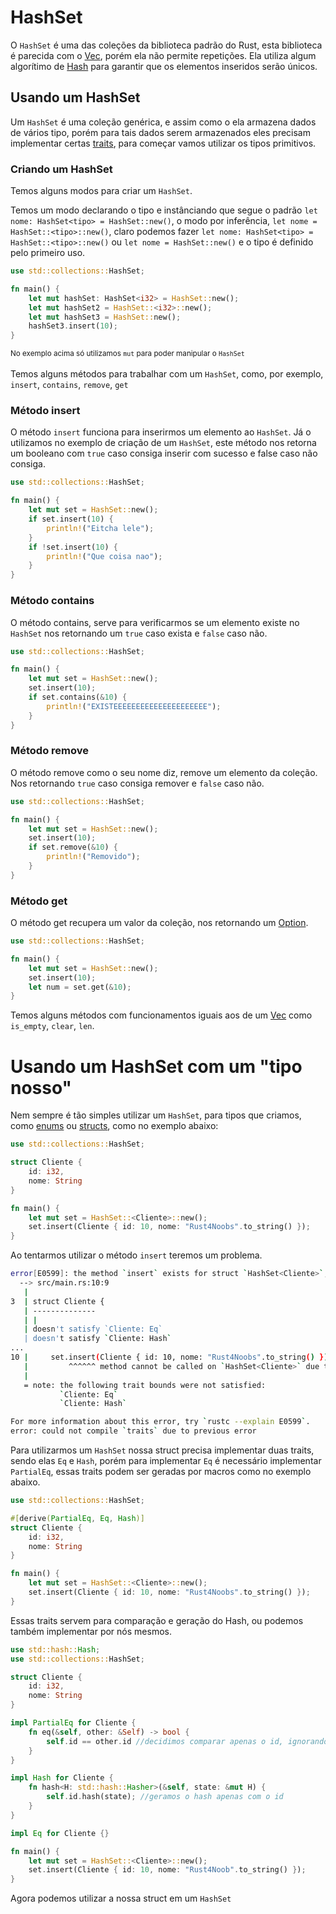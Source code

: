 # HashSet

O `HashSet` é uma das coleções da biblioteca padrão do Rust, esta biblioteca é parecida com o [Vec](./08-vec.md), porém ela não permite repetições. Ela utiliza algum algorítimo de [Hash](./https://en.wikipedia.org/wiki/Hash_function) para garantir que os elementos inseridos serão únicos.

## Usando um HashSet

Um `HashSet` é uma coleção genérica, e assim como o ela armazena dados de vários tipo, porém para tais dados serem armazenados eles precisam implementar certas [traits](./06-traits.md), para começar vamos utilizar os tipos primitivos.

### Criando um HashSet

Temos alguns modos para criar um `HashSet`.

Temos um modo declarando o tipo e instânciando que segue o padrão `let nome: HashSet<tipo> = HashSet::new()`, o modo por inferência, `let nome = HashSet::<tipo>::new()`, claro podemos fazer `let nome: HashSet<tipo> = HashSet::<tipo>::new()` ou `let nome = HashSet::new()` e o tipo é definido pelo primeiro uso.

```rust
use std::collections::HashSet;

fn main() {
    let mut hashSet: HashSet<i32> = HashSet::new();
    let mut hashSet2 = HashSet::<i32>::new();
    let mut hashSet3 = HashSet::new();
    hashSet3.insert(10);
}
```

<small>No exemplo acima só utilizamos `mut` para poder manipular o `HashSet`</small><br><br>
Temos alguns métodos para trabalhar com um `HashSet`, como, por exemplo, `insert`, `contains`, `remove`, `get`

### Método insert

O método `insert` funciona para inserirmos um elemento ao `HashSet`. Já o utilizamos no exemplo de criação de um `HashSet`, este método nos retorna um booleano com `true` caso consiga inserir com sucesso e false caso não consiga.

```rust
use std::collections::HashSet;

fn main() {
    let mut set = HashSet::new();
    if set.insert(10) {
        println!("Eitcha lele");
    }
    if !set.insert(10) {
        println!("Que coisa nao");
    }
}
```

### Método contains

O método contains, serve para verificarmos se um elemento existe no `HashSet` nos retornando um `true` caso exista e `false` caso não.


```rust
use std::collections::HashSet;

fn main() {
    let mut set = HashSet::new();
    set.insert(10);
    if set.contains(&10) {
        println!("EXISTEEEEEEEEEEEEEEEEEEEEE");
    }
}
```

### Método remove

O método remove como o seu nome diz, remove um elemento da coleção. Nos retornando `true` caso consiga remover e `false` caso não.

```rust
use std::collections::HashSet;

fn main() {
    let mut set = HashSet::new();
    set.insert(10);
    if set.remove(&10) {
        println!("Removido");
    }
}
```

### Método get

O método get recupera um valor da coleção, nos retornando um [Option](./07-option.md).

```rust
use std::collections::HashSet;

fn main() {
    let mut set = HashSet::new();
    set.insert(10);
    let num = set.get(&10);
}
```

Temos alguns métodos com funcionamentos iguais aos de um [Vec](./08-vec.md) como `is_empty`, `clear`, `len`.

# Usando um HashSet com um "tipo nosso"

Nem sempre é tão simples utilizar um `HashSet`, para tipos que criamos, como [enums](./02-enums.md) ou [structs](./01-structs.md), como no exemplo abaixo:

```rust
use std::collections::HashSet;

struct Cliente {
    id: i32,
    nome: String
}

fn main() {
    let mut set = HashSet::<Cliente>::new();
    set.insert(Cliente { id: 10, nome: "Rust4Noobs".to_string() });
}
```

Ao tentarmos utilizar o método `insert` teremos um problema.

```bash
error[E0599]: the method `insert` exists for struct `HashSet<Cliente>`, but its trait bounds were not satisfied
  --> src/main.rs:10:9
   |
3  | struct Cliente {
   | --------------
   | |
   | doesn't satisfy `Cliente: Eq`
   | doesn't satisfy `Cliente: Hash`
...
10 |     set.insert(Cliente { id: 10, nome: "Rust4Noobs".to_string() });
   |         ^^^^^^ method cannot be called on `HashSet<Cliente>` due to unsatisfied trait bounds
   |
   = note: the following trait bounds were not satisfied:
           `Cliente: Eq`
           `Cliente: Hash`

For more information about this error, try `rustc --explain E0599`.
error: could not compile `traits` due to previous error
```

Para utilizarmos um `HashSet` nossa struct precisa implementar duas traits, sendo elas `Eq` e `Hash`, porém para implementar `Eq` é necessário implementar `PartialEq`, essas traits podem ser geradas por macros como no exemplo abaixo.

```rust
use std::collections::HashSet;

#[derive(PartialEq, Eq, Hash)]
struct Cliente {
    id: i32,
    nome: String
}

fn main() {
    let mut set = HashSet::<Cliente>::new();
    set.insert(Cliente { id: 10, nome: "Rust4Noobs".to_string() });
}
```

Essas traits servem para comparação e geração do Hash, ou podemos também implementar por nós mesmos.

```rust
use std::hash::Hash;
use std::collections::HashSet;

struct Cliente {
    id: i32,
    nome: String
}

impl PartialEq for Cliente {
    fn eq(&self, other: &Self) -> bool {
        self.id == other.id //decidimos comparar apenas o id, ignorando o nome
    }
}

impl Hash for Cliente {
    fn hash<H: std::hash::Hasher>(&self, state: &mut H) {
        self.id.hash(state); //geramos o hash apenas com o id
    }
}

impl Eq for Cliente {}

fn main() {
    let mut set = HashSet::<Cliente>::new();
    set.insert(Cliente { id: 10, nome: "Rust4Noob".to_string() });
}
```

Agora podemos utilizar a nossa struct em um `HashSet`
